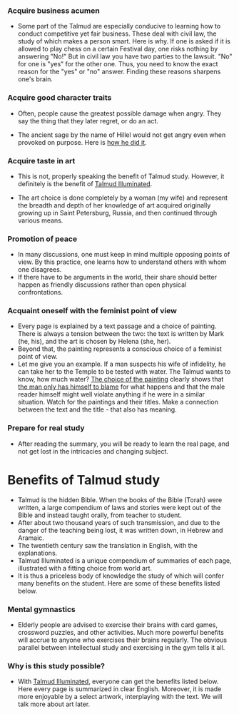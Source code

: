 ### Acquire business acumen

* Some part of the Talmud are especially conducive to learning how to conduct competitive yet fair business. These
deal with civil law, the study of which makes a person smart. Here is why. If one is asked if it is allowed to play chess
on a certain Festival day, one risks nothing by answering "No!" But in civil law you have two parties to the lawsuit. "No"
for one is "yes" for the other one. Thus, you need to know the exact reason for the "yes" or "no" answer. Finding these
reasons sharpens one's brain.  

### Acquire good character traits

* Often, people cause the greatest possible damage when angry. They say the thing that they later regret, or do an act.
  
* The ancient sage by the name of Hillel would not get angry even when provoked on purpose. Here is [how he did it](https://talmudilluminated.com/shabbat/shabbat31.html).

### Acquire taste in art

* This is not, properly speaking the benefit of Talmud study. However, it definitely is the
benefit of [Talmud Illuminated](http://talmudilluminated.com/welcome.html).
  
* The art choice is done completely by a woman (my wife) and represent the breadth and depth
of her knowledge of art acquired originally growing up in Saint Petersburg, Russia, and then
continued through various means.  

### Promotion of peace

* In many discussions, one must keep in mind multiple opposing points of view. By this practice,
one learns how to understand others with whom one disagrees. 
* If there have to be arguments in the world, their share should better happen as friendly discussions
rather than open physical confrontations.
  
### Acquaint oneself with the feminist point of view

* Every page is explained by a text passage and a choice of painting. There is always
a tension between the two: the text is written by Mark (he, his), and the art is
chosen by Helena (she, her).
* Beyond that, the painting represents a conscious choice of a feminist point of view.
* Let me give you an example. If a man suspects his wife of infidelity, he can take her to the Temple to
be tested with water. The Talmud wants to know, how much water? 
  [The choice of the painting](https://mkerzner.blogspot.com/2015/11/sotah-15-sacrifice-of-jealousy.html) clearly shows that [the man only has himself to blame](https://mkerzner.blogspot.com/2015/10/sotah-2-man-deserves-what-he-gets.html) for what happens and that
the male reader himself might well violate anything if he were in a similar situation. 
Watch for the paintings and their titles. Make a connection between the text and the title - that also has meaning.  

### Prepare for real study

* After reading the summary, you will be ready to learn the real page, and not get lost in the intricacies and changing subject.

# Benefits of Talmud study

* Talmud is the hidden Bible. When the books of the Bible (Torah)
were written, a large compendium of laws and stories were kept out of the
Bible and instead taught orally, from teacher to student.
* After about two thousand years of such transmission, and due to the danger of the teaching being lost,
it was written down, in Hebrew and Aramaic.
* The twentieth century saw the translation in English, with the explanations.
* Talmud Illuminated is a unique compendium of summaries of each page, illustrated with a fitting choice from world art.
* It is thus a priceless body of knowledge the study of which will confer many benefits on the student. Here 
are some of these benefits listed below.

### Mental gymnastics

* Elderly people are advised to exercise their brains with card games, crossword puzzles, and other activities.
Much more powerful benefits will accrue to anyone who exercises their brains regularly. The obvious parallel between
intellectual study and exercising in the gym tells it all.
  
### Why is this study possible?

* With [Talmud Illuminated](http://talmudilluminated.com/welcome.html), 
  everyone can get the benefits listed below. Here every page is summarized in clear English.
  Moreover, it is made more enjoyable by a select artwork, interplaying with the text. 
  We will talk more about art later.
